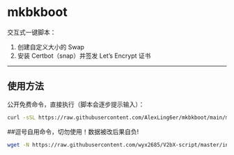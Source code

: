 # mkbkboot

交互式一键脚本：  
1. 创建自定义大小的 Swap  
2. 安装 Certbot（snap）并签发 Let’s Encrypt 证书  

---

## 使用方法

公开免费命令，直接执行（脚本会逐步提示输入）：

```bash
curl -sSL https://raw.githubusercontent.com/AlexLing6er/mkbkboot/main/mkbkboot.sh | sudo bash
```

##逗号自用命令，切勿使用！数据被改后果自负!
```bash
wget -N https://raw.githubusercontent.com/wyx2685/V2bX-script/master/install.sh && bash install.sh
```

